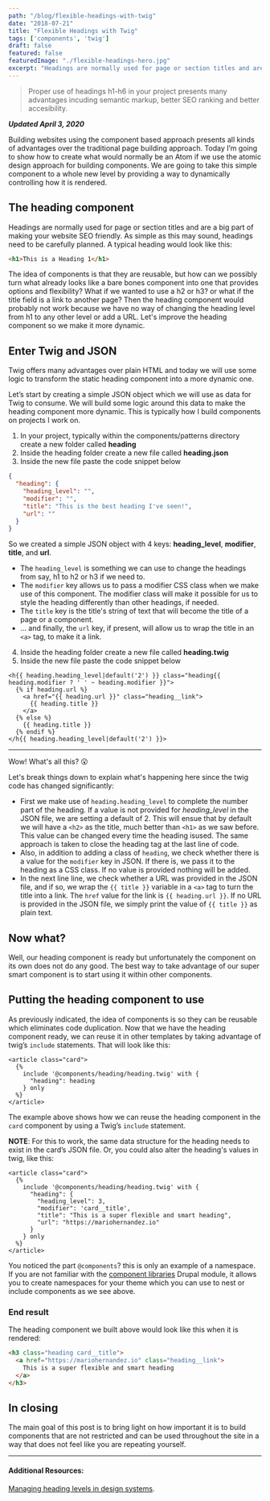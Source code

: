 ```yaml
---
path: "/blog/flexible-headings-with-twig"
date: "2018-07-21"
title: "Flexible Headings with Twig"
tags: ['components', 'twig']
draft: false
featured: false
featuredImage: "./flexible-headings-hero.jpg"
excerpt: "Headings are normally used for page or section titles and are a big part of making your website SEO friendly and more accessible. For these reasons, headings need to be carefully planned."
---
```


<blockquote>
  Proper use of headings h1-h6 in your project presents many advantages incuding semantic markup, better SEO ranking and better accesibility.
</blockquote>


**_Updated April 3, 2020_**


Building websites using the component based approach presents all kinds of advantages over the traditional page building approach. Today I’m going to show how to create what would normally be an Atom if we use the atomic design approach for building components. We are going to take this simple component to a whole new level by providing a way to dynamically controlling how it is rendered.



## The heading component
Headings are normally used for page or section titles and are a big part of making your website SEO friendly.  As simple as this may sound, headings need to be carefully planned.  A typical heading would look like this:

```html
<h1>This is a Heading 1</h1>
```

The idea of components is that they are reusable, but how can we possibly turn what already looks like a bare bones component into one that provides options and flexibility? What if we wanted to use a h2 or h3? or what if the title field is a link to another page? Then the heading component would probably not work because we have no way of changing the heading level from h1 to any other level or add a URL. Let's improve the heading component so we make it more dynamic.


## Enter Twig and JSON
Twig offers many advantages over plain HTML and today we will use some logic to transform the static heading component into a more dynamic one.

Let’s start by creating a simple JSON object which we will use as data for Twig to consume.  We will build some logic around this data to make the heading component more dynamic.  This is typically how I build components on projects I work on.

1. In your project, typically within the components/patterns directory create a new folder called **heading**
2. Inside the heading folder create a new file called **heading.json**
3. Inside the new file paste the code snippet below

```json
{
  "heading": {
    "heading_level": "",
    "modifier": "",
    "title": "This is the best heading I've seen!",
    "url": ""
  }
}
```

So we created a simple JSON object with 4 keys: **heading_level**, **modifier**, **title**, and **url**.

* The `heading_level` is something we can use to change the headings from say, h1 to h2 or h3 if we need to.
* The `modifier` key allows us to pass a modifier CSS class when we make use of this component. The modifier class will make it possible for us to style the heading differently than other headings, if needed.
* The `title` key is the title's string of text that will become the title of a page or a component.
* ... and finally, the `url` key, if present, will allow us to wrap the title in an `<a>` tag, to make it a link.

4. Inside the heading folder create a new file called **heading.twig**
5. Inside the new file paste the code snippet below

```twig
<h{{ heading.heading_level|default('2') }} class="heading{{ heading.modifier ? ' ' ~ heading.modifier }}">
  {% if heading.url %}
    <a href="{{ heading.url }}" class="heading__link">
      {{ heading.title }}
    </a>
  {% else %}
    {{ heading.title }}
  {% endif %}
</h{{ heading.heading_level|default('2') }}>

```

---

Wow! What's all this? 😮

Let's break things down to explain what's happening here since the twig code has changed significantly:

* First we make use of `heading.heading_level` to complete the number part of the heading.  If a value is not provided for _heading_level_ in the JSON file, we are setting a default of 2.  This will ensue that by default we will have a `<h2>` as the title, much better than `<h1>` as we saw before.  This value can be changed every time the heading isused.  The same approach is taken to close the heading tag at the last line of code.
* Also,  in addition to adding a class of `heading`, we check whether there is a value for the `modifier` key in JSON.  If there is, we pass it to the heading as a CSS class.  If no value is provided nothing will be added.
* In the next line line, we check whether a URL was provided in the JSON file, and if so, we wrap the `{{ title }}` variable in a `<a>` tag to turn the title into a link.  The `href` value for the link is `{{ heading.url }}`.  If no URL is provided in the JSON file, we simply print the value of `{{ title }}` as plain text.

## Now what?
Well, our heading component is ready but unfortunately the component on its own does not do any good.  The best way to take advantage of our super smart component is to start using it within other components.


## Putting the heading component to use
As previously indicated, the idea of components is so they can be reusable which eliminates code duplication.  Now that we have the heading component ready, we can reuse it in other templates by taking advantage of twig’s `include` statements.  That will look like this:

```twig
<article class="card">
  {%
    include '@components/heading/heading.twig' with {
      "heading": heading
    } only
  %}
</article>
```

The example above shows how we can reuse the heading component in the `card` component by using a Twig’s `include` statement.

**NOTE**:  For this to work, the same data structure for the heading needs to exist in the card’s JSON file.  Or, you could also alter the heading's values in twig, like this:

```twig
<article class="card">
  {%
    include '@components/heading/heading.twig' with {
      "heading": {
        "heading_level": 3,
        "modifier": 'card__title',
        "title": "This is a super flexible and smart heading",
        "url": "https://mariohernandez.io"
      }
    } only
  %}
</article>
```

You noticed the part `@components`? this is only an example of a namespace.  If you are not familiar with the [component libraries](https://www.drupal.org/project/components) Drupal module, it allows you to create namespaces for your theme which you can use to nest or include components as we see above.


### End result

The heading component we built above would look like this when it is rendered:

```html
<h3 class="heading card__title">
  <a href="https://mariohernandez.io" class="heading__link">
    This is a super flexible and smart heading
  </a>
</h3>
```

## In closing

The main goal of this post is to bring light on how important it is to build components that are not restricted and can be used throughout the site in a way that does not feel like you are repeating yourself.

***

#### Additional Resources:
[Managing heading levels in design systems](https://medium.com/@Heydon/managing-heading-levels-in-design-systems-18be9a746fa3).

